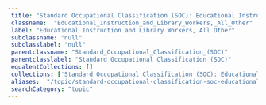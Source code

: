 ```yaml
--- 
 title: "Standard Occupational Classification (SOC): Educational Instruction and Library Workers, All Other" 
 classname:  "Educational_Instruction_and_Library_Workers,_All_Other" 
 label: "Educational Instruction and Library Workers, All Other" 
 subclassname: "null" 
 subclasslabel: "null" 
 parentclassname: "Standard_Occupational_Classification_(SOC)" 
 parentclasslabel: "Standard Occupational Classification (SOC)" 
 equalentCollections: [] 
 collections: ['Standard Occupational Classification (SOC): Educational Instruction and Library Workers, All Other']
 aliases:  "/topic/standard-occupational-classification-soc-educational-instruction-and-library-workers-all-other"  
 searchCategory: "topic" 
---
```

